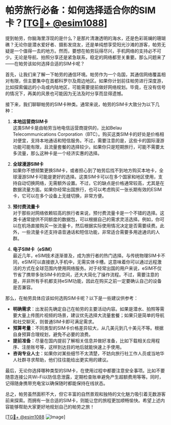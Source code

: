 # 帕劳旅行必备：如何选择适合你的SIM卡？[[TG💪+ @esim1088](https://t.me/s/esim1088)]

提到帕劳，你脑海里浮现的是什么？是那片清澈透明的海水，还是色彩斑斓的珊瑚礁？无论你是潜水爱好者、摄影发烧友，还是单纯想享受阳光沙滩的游客，帕劳无疑是一个值得一去的地方。然而，要想在帕劳玩得尽兴，手机网络的支持必不可少。无论是导航、拍照分享还是紧急联系，稳定的网络都至关重要。那么问题来了——在帕劳该如何选择合适的SIM卡呢？

首先，让我们来了解一下帕劳的通信环境。帕劳作为一个岛国，其通信网络覆盖相对有限，但主要集中在首都科罗尔及周边地区。如果你计划前往帕劳进行深度游，比如探索偏远的小岛或内陆地区，可能需要提前做好网络规划。毕竟，在没有信号的情况下，再美的风景也可能因为无法及时分享而显得遗憾。

接下来，我们聊聊帕劳的SIM卡种类。通常来说，帕劳的SIM卡大致分为以下几种：

1. **本地运营商SIM卡**  
   这类SIM卡是由帕劳当地电信运营商提供的，比如Belau Telecommunications Corporation（BTC）。购买这类SIM卡的好处是价格相对便宜，支持本地通话和短信服务。不过，需要注意的是，这些卡的国际漫游功能可能有限，且流量套餐的选择较少。如果你只是短期旅行，可能不需要太多流量，那么这种卡是一个经济实惠的选择。

2. **全球漫游SIM卡**  
   如果你不想频繁更换SIM卡，或者担心到了帕劳后找不到地方购买本地卡，全球漫游SIM卡可能是更好的选择。这类SIM卡可以在多个国家和地区使用，支持自动切换网络，无需额外设置。不过，它的缺点是价格通常较高，尤其是在数据流量方面。如果你经常出国旅行，也可以考虑购买一张长期有效的ESIM卡，它可以在多个设备上无缝切换，非常方便。

3. **预付费流量卡**  
   对于那些对网络依赖较高的旅行者来说，预付费流量卡是一个不错的选择。这类卡通常提供不同额度的数据包，可以根据自己的需求灵活选择。例如，你可以在机场直接购买一张流量卡，然后根据实际使用情况决定是否需要续费。此外，一些流量卡还支持语音通话和短信功能，非常适合需要多用途通讯的人群。

4. **电子SIM卡（eSIM）**  
   最近几年，eSIM技术逐渐普及，成为旅行者的热门选择。与传统物理SIM卡不同，eSIM可以直接嵌入手机中，无需实体卡槽。这意味着你可以通过远程激活的方式在全球范围内使用网络服务。对于经常出国的用户来说，eSIM不仅节省了携带多张SIM卡的空间，还大大简化了操作流程。不过，需要注意的是，并非所有手机都支持eSIM功能，因此在购买之前一定要确认自己的设备是否兼容。

那么，在帕劳具体应该如何选购SIM卡呢？以下是一些建议供参考：

- **明确需求**：出发前先确定自己在帕劳的主要活动内容。如果是潜水、拍照等需要大量上传图片视频的场景，建议优先选择大流量套餐；如果只是简单的导航和社交聊天，则普通SIM卡即可满足需求。
- **预算考量**：不同类型的SIM卡价格差异较大，从几美元到几十美元不等。根据自身预算合理规划，避免不必要的浪费。
- **提前准备**：尽量在国内提前了解相关信息并做好准备，比如下载相关应用程序、注册账号等，这样到达目的地后就能快速上手使用。
- **咨询专业人士**：如果你对某些细节不太清楚，不妨向旅行社工作人员或当地华人社群寻求帮助，他们往往能给出更实用的建议。

最后，无论你选择哪种类型的SIM卡，在使用过程中都要注意安全事项。比如不要随意连接公共Wi-Fi以防信息泄露，定期检查账单避免产生超额费用等等。同时，记得随身携带充电宝以确保随时都能保持在线状态。

总之，帕劳虽然面积不大，但它丰富的自然景观和独特的文化魅力吸引着无数游客前来探索。而拥有一张合适的SIM卡，则能让您的旅程更加顺畅愉快。希望上述内容能够帮助大家更好地规划自己的帕劳之旅！

[[TG💪+ @esim1088](https://t.me/s/esim1088) ![Image](https://i.postimg.cc/4NQfJmqS/Snipaste-2025-05-13-00-14-12.png)]